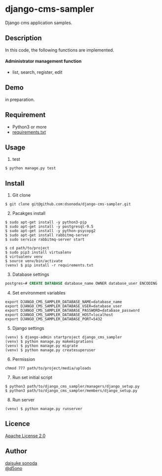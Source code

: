 django-cms-sampler
====
Django cms application samples.

## Description
In this code, the following functions are implemented.
#### Administrator management function  
- list, search, register, edit

## Demo
in preparation.

## Requirement
- Python3 or more
- [requirements.txt](https://github.com/dsonoda/django-cms-sampler/blob/master/requirements.txt)

## Usage
1. test
```
$ python manage.py test
```

## Install
1. Git clone
```
$ git clone git@github.com:dsonoda/django-cms-sampler.git
```

2. Pacakges install
```
$ sudo apt-get install -y python3-pip
$ sudo apt-get install -y postgresql-9.5
$ sudo apt-get install -y python-psycopg2
$ sudo apt-get install rabbitmq-server
$ sudo service rabbitmq-server start
```
```
$ cd path/to/project
$ sudo pip3 install virtualenv
$ virtualenv venv
$ source venv/bin/activate
(venv) $ pip install -r requirements.txt
```

3. Database settings
```sql
postgres=# CREATE DATABASE database_name OWNER database_user ENCODING 'UTF8';
```

4. Set environment variables
```
export DJANGO_CMS_SAMPLER_DATABASE_NAME=database_name
export DJANGO_CMS_SAMPLER_DATABASE_USER=database_user
export DJANGO_CMS_SAMPLER_DATABASE_PASSWORD=database_password
export DJANGO_CMS_SAMPLER_DATABASE_HOST=localhost
export DJANGO_CMS_SAMPLER_DATABASE_PORT=5432
```

5. Django settings
```
(venv) $ django-admin startproject django_cms_sampler
(venv) $ python manage.py makemigrations
(venv) $ python manage.py migrate
(venv) $ python manage.py createsuperuser
```

6. Permission
```
chmod 777 path/to/project/media/uploads
```

7. Run set initial script
```
$ python3 path/to/django_cms_sampler/managers/django_setup.py
$ python3 path/to/django_cms_sampler/members/django_setup.py
```

8. Run server
```
(venv) $ python manage.py runserver
```

## Licence
[Apache License 2.0](https://github.com/dsonoda/django-cms-sampler/blob/master/LICENSE)

## Author
[daisuke sonoda](https://github.com/dsonoda)  
[@d5ono](https://twitter.com/d5ono)
